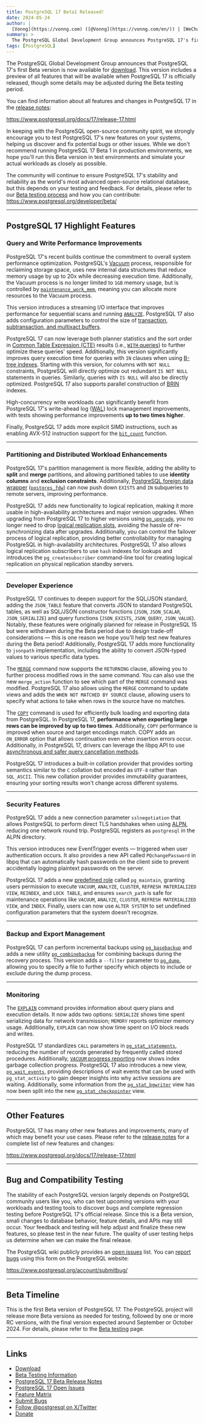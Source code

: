 ```yaml
---
title: PostgreSQL 17 Beta1 Released!
date: 2024-05-24
author: |
  [Vonng](https://vonng.com) ([@Vonng](https://vonng.com/en/)) | [WeChat](https://mp.weixin.qq.com/s/3EBoAHWEI6zZ-T0nNQsk4Q)
summary: >
  The PostgreSQL Global Development Group announces PostgreSQL 17's first Beta version is now available. This time, PostgreSQL has truly burst the toothpaste tube!
tags: [PostgreSQL]
---
```



The PostgreSQL Global Development Group announces that PostgreSQL 17's first Beta version is now available for [download](https://www.postgresql.org/download/).
This version includes a preview of all features that will be available when PostgreSQL 17 is officially released, though some details may be adjusted during the Beta testing period.

You can find information about all features and changes in PostgreSQL 17 in the [release notes](https://www.postgresql.org/docs/17/release-17.html):

https://www.postgresql.org/docs/17/release-17.html

In keeping with the PostgreSQL open-source community spirit, we strongly encourage you to test PostgreSQL 17's new features on your systems, helping us discover and fix potential bugs or other issues.
While we don't recommend running PostgreSQL 17 Beta 1 in production environments, we hope you'll run this Beta version in test environments and simulate your actual workloads as closely as possible.

The community will continue to ensure PostgreSQL 17's stability and reliability as the world's most advanced open-source relational database, but this depends on your testing and feedback.
For details, please refer to our [Beta testing process](https://www.postgresql.org/developer/beta/) and how you can contribute: https://www.postgresql.org/developer/beta/

------

## PostgreSQL 17 Highlight Features

### Query and Write Performance Improvements

PostgreSQL 17's recent builds continue the commitment to overall system performance optimization. PostgreSQL's [Vacuum](https://www.postgresql.org/docs/17/routine-vacuuming.html) process, responsible for reclaiming storage space, uses new internal data structures that reduce memory usage by up to 20x while decreasing execution time.
Additionally, the Vacuum process is no longer limited to `1GB` memory usage, but is controlled by [`maintenance_work_mem`](https://www.postgresql.org/docs/17/runtime-config-resource.html#GUC-MAINTENANCE-WORK-MEM), meaning you can allocate more resources to the Vacuum process.

This version introduces a streaming I/O interface that improves performance for sequential scans and running [`ANALYZE`](https://www.postgresql.org/docs/17/sql-analyze.html).
PostgreSQL 17 also adds configuration parameters to control the size of [transaction, subtransaction, and multixact buffers](https://www.postgresql.org/docs/17/runtime-config-resource.html#GUC-MULTIXACT-MEMBER-BUFFERS).

PostgreSQL 17 can now leverage both planner statistics and the sort order in [Common Table Expression (CTE)](https://www.postgresql.org/docs/17/queries-with.html) results (i.e., [`WITH` queries](https://www.postgresql.org/docs/17/queries-with.html)) to further optimize these queries' speed.
Additionally, this version significantly improves query execution time for queries with `IN` clauses when using [B-tree indexes](https://www.postgresql.org/docs/17/indexes-types.html#INDEXES-TYPES-BTREE).
Starting with this version, for columns with `NOT NULL` constraints, PostgreSQL will directly optimize out redundant `IS NOT NULL` statements in queries. Similarly, queries with `IS NULL` will also be directly optimized. PostgreSQL 17 also supports parallel construction of [BRIN](https://www.postgresql.org/docs/17/brin.html) indexes.

High-concurrency write workloads can significantly benefit from PostgreSQL 17's write-ahead log ([WAL](https://www.postgresql.org/docs/17/wal-intro.html)) lock management improvements, with tests showing performance improvements **up to two times higher**.

Finally, PostgreSQL 17 adds more explicit SIMD instructions, such as enabling AVX-512 instruction support for the [`bit_count`](https://www.postgresql.org/docs/17/functions-bitstring.html) function.

------

### Partitioning and Distributed Workload Enhancements

PostgreSQL 17's partition management is more flexible, adding the ability to **split** and **merge** partitions, and allowing partitioned tables to use **identity columns** and **exclusion constraints**.
Additionally, [PostgreSQL foreign data wrapper](https://www.postgresql.org/docs/17/postgres-fdw.html) ([`postgres_fdw`](https://www.postgresql.org/docs/17/postgres-fdw.html)) can now push down `EXISTS` and `IN` subqueries to remote servers, improving performance.

PostgreSQL 17 adds new functionality to logical replication, making it more usable in high-availability architectures and major version upgrades.
When upgrading from PostgreSQL 17 to higher versions using [`pg_upgrade`](https://www.postgresql.org/docs/17/pgupgrade.html), you no longer need to drop [logical replication slots](https://www.postgresql.org/docs/17/logical-replication-subscription.html#LOGICAL-REPLICATION-SUBSCRIPTION-SLOT), avoiding the hassle of re-synchronizing data after upgrades.
Additionally, you can control the failover process of logical replication, providing better controllability for managing PostgreSQL in high-availability architectures. PostgreSQL 17 also allows logical replication subscribers to use `hash` indexes for lookups and introduces the `pg_createsubscriber` command-line tool for creating logical replication on physical replication standby servers.

------

### Developer Experience

PostgreSQL 17 continues to deepen support for the SQL/JSON standard, adding the `JSON_TABLE` feature that converts JSON to standard PostgreSQL tables, as well as SQL/JSON constructor functions (`JSON`, `JSON_SCALAR`, `JSON_SERIALIZE`) and query functions (`JSON_EXISTS`, `JSON_QUERY`, `JSON_VALUE`).
Notably, these features were originally planned for release in PostgreSQL 15 but were withdrawn during the Beta period due to design trade-off considerations — this is one reason we hope you'll help test new features during the Beta period! Additionally, PostgreSQL 17 adds more functionality to `jsonpath` implementation, including the ability to convert JSON-typed values to various specific data types.

The [`MERGE`](https://www.postgresql.org/docs/17/sql-merge.html) command now supports the `RETURNING` clause, allowing you to further process modified rows in the same command.
You can also use the new `merge_action` function to see which part of the `MERGE` command was modified.
PostgreSQL 17 also allows using the `MERGE` command to update views and adds the `WHEN NOT MATCHED BY SOURCE` clause, allowing users to specify what actions to take when rows in the source have no matches.

The [`COPY`](https://www.postgresql.org/docs/17/sql-copy.html) command is used for efficiently bulk loading and exporting data from PostgreSQL. In PostgreSQL 17, **performance when exporting large rows can be improved by up to two times**.
Additionally, `COPY` performance is improved when source and target encodings match. COPY adds an `ON_ERROR` option that allows continuation even when insertion errors occur.
Additionally, in PostgreSQL 17, drivers can leverage the libpq API to use [asynchronous and safer query cancellation methods](https://www.postgresql.org/docs/17/libpq-cancel.html).

PostgreSQL 17 introduces a built-in collation provider that provides sorting semantics similar to the `C` collation but encoded as `UTF-8` rather than `SQL_ASCII`. This new collation provider provides immutability guarantees, ensuring your sorting results won't change across different systems.

------

### Security Features

PostgreSQL 17 adds a new connection parameter `sslnegotiation` that allows PostgreSQL to perform direct TLS handshakes when using [ALPN](https://en.wikipedia.org/wiki/Application-Layer_Protocol_Negotiation), reducing one network round trip. PostgreSQL registers as `postgresql` in the ALPN directory.

This version introduces new EventTrigger events — triggered when user authentication occurs. It also provides a new API called `PQchangePassword` in libpq that can automatically hash passwords on the client side to prevent accidentally logging plaintext passwords on the server.

PostgreSQL 17 adds a new [predefined role](https://www.postgresql.org/docs/17/predefined-roles.html) called `pg_maintain`, granting users permission to execute `VACUUM`, `ANALYZE`, `CLUSTER`, `REFRESH MATERIALIZED VIEW`, `REINDEX`, and `LOCK TABLE`,
and ensures `search_path` is safe for maintenance operations like `VACUUM`, `ANALYZE`, `CLUSTER`, `REFRESH MATERIALIZED VIEW`, and `INDEX`.
Finally, users can now use `ALTER SYSTEM` to set undefined configuration parameters that the system doesn't recognize.

------

### Backup and Export Management

PostgreSQL 17 can perform incremental backups using [`pg_basebackup`](https://www.postgresql.org/docs/17/app-pgbasebackup.html) and adds a new utility [`pg_combinebackup`](https://www.postgresql.org/docs/17/app-pgcombinebackup.html) for combining backups during the recovery process.
This version adds a `--filter` parameter to [`pg_dump`](https://www.postgresql.org/docs/17/app-pgdump.html), allowing you to specify a file to further specify which objects to include or exclude during the dump process.

------

### Monitoring

The [`EXPLAIN`](https://www.postgresql.org/docs/17/sql-explain.html) command provides information about query plans and execution details. It now adds two options: `SERIALIZE` shows time spent serializing data for network transmission; `MEMORY` reports optimizer memory usage. Additionally, `EXPLAIN` can now show time spent on I/O block reads and writes.

PostgreSQL 17 standardizes `CALL` parameters in [`pg_stat_statements`](https://www.postgresql.org/docs/17/pgstatstatements.html), reducing the number of records generated by frequently called stored procedures.
Additionally, [`VACUUM` progress reporting](https://www.postgresql.org/docs/devel/progress-reporting.html#VACUUM-PROGRESS-REPORTING) now shows index garbage collection progress.
PostgreSQL 17 also introduces a new view, [`pg_wait_events`](https://www.postgresql.org/docs/17/view-pg-wait-events.html), providing descriptions of wait events that can be used with `pg_stat_activity` to gain deeper insights into why active sessions are waiting.
Additionally, some information from the [`pg_stat_bgwriter`](https://www.postgresql.org/docs/17/monitoring-stats.html#MONITORING-PG-STAT-BGWRITER-VIEW) view has now been split into the new [`pg_stat_checkpointer`](https://www.postgresql.org/docs/17/monitoring-stats.html#MONITORING-PG-STAT-CHECKPOINTER-VIEW) view.



------

## Other Features

PostgreSQL 17 has many other new features and improvements, many of which may benefit your use cases. Please refer to the [release notes](https://www.postgresql.org/docs/17/release-17.html) for a complete list of new features and changes:

https://www.postgresql.org/docs/17/release-17.html



------

## Bug and Compatibility Testing

The stability of each PostgreSQL version largely depends on PostgreSQL community users like you, who can test upcoming versions with your workloads and testing tools to discover bugs and complete regression testing before PostgreSQL 17's official release. Since this is a Beta version, small changes to database behavior, feature details, and APIs may still occur. Your feedback and testing will help adjust and finalize these new features, so please test in the near future. The quality of user testing helps us determine when we can make the final release.

The PostgreSQL wiki publicly provides an [open issues](https://wiki.postgresql.org/wiki/PostgreSQL_17_Open_Items) list. You can [report bugs](https://www.postgresql.org/account/submitbug/) using this form on the PostgreSQL website:

https://www.postgresql.org/account/submitbug/



------

## Beta Timeline

This is the first Beta version of PostgreSQL 17. The PostgreSQL project will release more Beta versions as needed for testing, followed by one or more RC versions, with the final version expected around September or October 2024. For details, please refer to the [Beta testing](https://www.postgresql.org/developer/beta/) page.


------

## Links

- [Download](https://www.postgresql.org/download/)
- [Beta Testing Information](https://www.postgresql.org/developer/beta/)
- [PostgreSQL 17 Beta Release Notes](https://www.postgresql.org/docs/17/release-17.html)
- [PostgreSQL 17 Open Issues](https://wiki.postgresql.org/wiki/PostgreSQL_17_Open_Items)
- [Feature Matrix](https://www.postgresql.org/about/featurematrix/)
- [Submit Bugs](https://www.postgresql.org/account/submitbug/)
- [Follow @postgresql on X/Twitter](https://twitter.com/postgresql)
- [Donate](https://www.postgresql.org/about/donate/)
